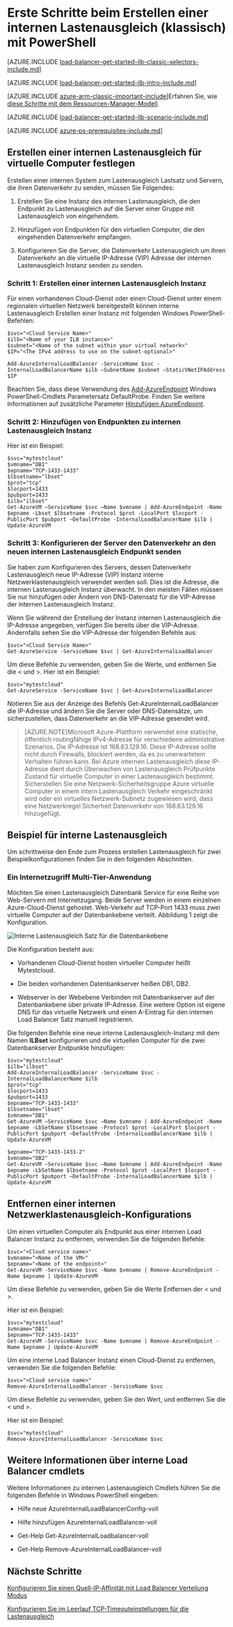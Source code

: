 <properties
   pageTitle="Erstellen einer internen Lastenausgleich mithilfe von PowerShell im klassischen Bereitstellungsmodell | Microsoft Azure"
   description="Informationen Sie zum Erstellen einer internen Lastenausgleich mithilfe von PowerShell im klassischen Bereitstellungsmodell"
   services="load-balancer"
   documentationCenter="na"
   authors="sdwheeler"
   manager="carmonm"
   editor=""
   tags="azure-service-management"
/>
<tags
   ms.service="load-balancer"
   ms.devlang="na"
   ms.topic="get-started-article"
   ms.tgt_pltfrm="na"
   ms.workload="infrastructure-services"
   ms.date="02/09/2016"
   ms.author="sewhee" />

# <a name="get-started-creating-an-internal-load-balancer-classic-using-powershell"></a>Erste Schritte beim Erstellen einer internen Lastenausgleich (klassisch) mit PowerShell

[AZURE.INCLUDE [load-balancer-get-started-ilb-classic-selectors-include.md](../../includes/load-balancer-get-started-ilb-classic-selectors-include.md)]

[AZURE.INCLUDE [load-balancer-get-started-ilb-intro-include.md](../../includes/load-balancer-get-started-ilb-intro-include.md)]

[AZURE.INCLUDE [azure-arm-classic-important-include](../../includes/learn-about-deployment-models-classic-include.md)]Erfahren Sie, wie [diese Schritte mit dem Ressourcen-Manager-Modell](load-balancer-get-started-ilb-arm-ps.md).

[AZURE.INCLUDE [load-balancer-get-started-ilb-scenario-include.md](../../includes/load-balancer-get-started-ilb-scenario-include.md)]


[AZURE.INCLUDE [azure-ps-prerequisites-include.md](../../includes/azure-ps-prerequisites-include.md)]


## <a name="create-an-internal-load-balancer-set-for-virtual-machines"></a>Erstellen einer internen Lastenausgleich für virtuelle Computer festlegen

Erstellen einer internen System zum Lastenausgleich Lastsatz und Servern, die ihren Datenverkehr zu senden, müssen Sie Folgendes:

1. Erstellen Sie eine Instanz des internen Lastenausgleich, die den Endpunkt zu Lastenausgleich auf die Server einer Gruppe mit Lastenausgleich von eingehendem.

1. Hinzufügen von Endpunkten für den virtuellen Computer, die den eingehenden Datenverkehr empfangen.

1. Konfigurieren Sie die Server, die Datenverkehr Lastenausgleich um ihren Datenverkehr an die virtuelle IP-Adresse (VIP) Adresse der internen Lastenausgleich Instanz senden zu senden.


### <a name="step-1-create-an-internal-load-balancing-instance"></a>Schritt 1: Erstellen einer internen Lastenausgleich Instanz

Für einen vorhandenen Cloud-Dienst oder einen Cloud-Dienst unter einem regionalen virtuellen Netzwerk bereitgestellt können interne Lastenausgleich Erstellen einer Instanz mit folgenden Windows PowerShell-Befehlen:

    $svc="<Cloud Service Name>"
    $ilb="<Name of your ILB instance>"
    $subnet="<Name of the subnet within your virtual network>"
    $IP="<The IPv4 address to use on the subnet-optional>"

    Add-AzureInternalLoadBalancer -ServiceName $svc -InternalLoadBalancerName $ilb –SubnetName $subnet –StaticVNetIPAddress $IP


Beachten Sie, dass diese Verwendung des [Add-AzureEndpoint](https://msdn.microsoft.com/library/dn495300.aspx) Windows PowerShell-Cmdlets Parametersatz DefaultProbe. Finden Sie weitere Informationen auf zusätzliche Parameter [Hinzufügen AzureEndpoint](https://msdn.microsoft.com/library/dn495300.aspx).

### <a name="step-2-add-endpoints-to-the-internal-load-balancing-instance"></a>Schritt 2: Hinzufügen von Endpunkten zu internen Lastenausgleich Instanz

Hier ist ein Beispiel:

    $svc="mytestcloud"
    $vmname="DB1"
    $epname="TCP-1433-1433"
    $lbsetname="lbset"
    $prot="tcp"
    $locport=1433
    $pubport=1433
    $ilb="ilbset"
    Get-AzureVM –ServiceName $svc –Name $vmname | Add-AzureEndpoint -Name $epname -Lbset $lbsetname -Protocol $prot -LocalPort $locport -PublicPort $pubport –DefaultProbe -InternalLoadBalancerName $ilb | Update-AzureVM


### <a name="step-3-configure-your-servers-to-send-their-traffic-to-the-new-internal-load-balancing-endpoint"></a>Schritt 3: Konfigurieren der Server den Datenverkehr an den neuen internen Lastenausgleich Endpunkt senden

Sie haben zum Konfigurieren des Servers, dessen Datenverkehr Lastenausgleich neue IP-Adresse (VIP) Instanz interne Netzwerklastenausgleich verwendet werden soll. Dies ist die Adresse, die internen Lastenausgleich Instanz überwacht. In den meisten Fällen müssen Sie nur hinzufügen oder Ändern von DNS-Datensatz für die VIP-Adresse der internen Lastenausgleich Instanz.

Wenn Sie während der Erstellung der Instanz internen Lastenausgleich die IP-Adresse angegeben, verfügen Sie bereits über die VIP-Adresse. Andernfalls sehen Sie die VIP-Adresse der folgenden Befehle aus:

    $svc="<Cloud Service Name>"
    Get-AzureService -ServiceName $svc | Get-AzureInternalLoadBalancer



Um diese Befehle zu verwenden, geben Sie die Werte, und entfernen Sie die < und >. Hier ist ein Beispiel:

    $svc="mytestcloud"
    Get-AzureService -ServiceName $svc | Get-AzureInternalLoadBalancer


Notieren Sie aus der Anzeige des Befehls Get-AzureInternalLoadBalancer die IP-Adresse und ändern Sie die Server oder DNS-Datensätze, um sicherzustellen, dass Datenverkehr an die VIP-Adresse gesendet wird.

>[AZURE.NOTE]Microsoft Azure-Plattform verwendet eine statische, öffentlich routingfähige IPv4-Adresse für verschiedene administrative Szenarios. Die IP-Adresse ist 168.63.129.16. Diese IP-Adresse sollte nicht durch Firewalls, blockiert werden, da es zu unerwartetem Verhalten führen kann.
>Bei Azure internen Lastenausgleich diese IP-Adresse dient durch Überwachen von Lastenausgleich Prüfpunkte Zustand für virtuelle Computer in einer Lastenausgleich bestimmt. Sicherstellen Sie eine Netzwerk-Sicherheitsgruppe Azure virtuelle Computer in einem intern Lastenausgleich Verkehr eingeschränkt wird oder ein virtuelles Netzwerk-Subnetz zugewiesen wird, dass eine Netzwerkregel Sicherheit Datenverkehr von 168.63.129.16 hinzugefügt.


## <a name="example-of-internal-load-balancing"></a>Beispiel für interne Lastenausgleich

Um schrittweise den Ende zum Prozess erstellen Lastenausgleich für zwei Beispielkonfigurationen finden Sie in den folgenden Abschnitten.

### <a name="an-internet-facing-multi-tier-application"></a>Ein Internetzugriff Multi-Tier-Anwendung

Möchten Sie einen Lastenausgleich Datenbank Service für eine Reihe von Web-Servern mit Internetzugang. Beide Server werden in einem einzelnen Azure-Cloud-Dienst gehostet. Web-Verkehr auf TCP-Port 1433 muss zwei virtuelle Computer auf der Datenbankebene verteilt. Abbildung 1 zeigt die Konfiguration.

![Interne Lastenausgleich Satz für die Datenbankebene](./media/load-balancer-internal-getstarted/IC736321.png)


Die Konfiguration besteht aus:

- Vorhandenen Cloud-Dienst hosten virtueller Computer heißt Mytestcloud.

- Die beiden vorhandenen Datenbankserver heißen DB1, DB2.

- Webserver in der Webebene Verbinden mit Datenbankserver auf der Datenbankebene über private IP-Adresse. Eine weitere Option ist eigene DNS für das virtuelle Netzwerk und einen A-Eintrag für den internen Load Balancer Satz manuell registrieren.

Die folgenden Befehle eine neue interne Lastenausgleich-Instanz mit dem Namen **ILBset** konfigurieren und die virtuellen Computer für die zwei Datenbankserver Endpunkte hinzufügen:

    $svc="mytestcloud"
    $ilb="ilbset"
    Add-AzureInternalLoadBalancer -ServiceName $svc -InternalLoadBalancerName $ilb
    $prot="tcp"
    $locport=1433
    $pubport=1433
    $epname="TCP-1433-1433"
    $lbsetname="lbset"
    $vmname="DB1"
    Get-AzureVM –ServiceName $svc –Name $vmname | Add-AzureEndpoint -Name $epname -LbSetName $lbsetname -Protocol $prot -LocalPort $locport -PublicPort $pubport –DefaultProbe -InternalLoadBalancerName $ilb | Update-AzureVM

    $epname="TCP-1433-1433-2"
    $vmname="DB2"
    Get-AzureVM –ServiceName $svc –Name $vmname | Add-AzureEndpoint -Name $epname -LbSetName $lbsetname -Protocol $prot -LocalPort $locport -PublicPort $pubport –DefaultProbe -InternalLoadBalancerName $ilb | Update-AzureVM


## <a name="remove-an-internal-load-balancing-configuration"></a>Entfernen einer internen Netzwerklastenausgleich-Konfigurations

Um einen virtuellen Computer als Endpunkt aus einer internen Load Balancer Instanz zu entfernen, verwenden Sie die folgenden Befehle:

    $svc="<Cloud service name>"
    $vmname="<Name of the VM>"
    $epname="<Name of the endpoint>"
    Get-AzureVM -ServiceName $svc -Name $vmname | Remove-AzureEndpoint -Name $epname | Update-AzureVM

Um diese Befehle zu verwenden, geben Sie die Werte Entfernen der < und >.

Hier ist ein Beispiel:

    $svc="mytestcloud"
    $vmname="DB1"
    $epname="TCP-1433-1433"
    Get-AzureVM -ServiceName $svc -Name $vmname | Remove-AzureEndpoint -Name $epname | Update-AzureVM

Um eine interne Load Balancer Instanz einen Cloud-Dienst zu entfernen, verwenden Sie die folgenden Befehle:

    $svc="<Cloud service name>"
    Remove-AzureInternalLoadBalancer -ServiceName $svc

Um diese Befehle zu verwenden, geben Sie den Wert, und entfernen Sie die < und >.

Hier ist ein Beispiel:

    $svc="mytestcloud"
    Remove-AzureInternalLoadBalancer -ServiceName $svc



## <a name="additional-information-about-internal-load-balancer-cmdlets"></a>Weitere Informationen über interne Load Balancer cmdlets


Weitere Informationen zu internen Lastenausgleich Cmdlets führen Sie die folgenden Befehle in Windows PowerShell eingeben:

- Hilfe neue AzureInternalLoadBalancerConfig-voll

- Hilfe hinzufügen AzureInternalLoadBalancer-voll

- Get-Help Get-AzureInternalLoadbalancer-voll

- Get-Help Remove-AzureInternalLoadBalancer-voll

## <a name="next-steps"></a>Nächste Schritte

[Konfigurieren Sie einen Quell-IP-Affinität mit Load Balancer Verteilung Modus](load-balancer-distribution-mode.md)

[Konfigurieren Sie im Leerlauf TCP-Timeouteinstellungen für die Lastenausgleich](load-balancer-tcp-idle-timeout.md)
